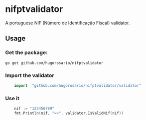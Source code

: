# nifptvalidator
A portuguese NIF (Número de Identificação Fiscal) validator.

## Usage

### Get the package:
```shell
go get github.com/hugorosario/nifptvalidator  
```

### Import the validator
```go
    import	"github.com/hugorosario/nifptvalidator/validator"
```

### Use it 
```go
    nif := "123456789"
    fmt.Println(nif, "=>", validator.IsValidNif(nif))
```